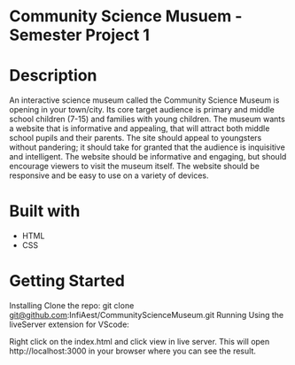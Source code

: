 # Community Science Musuem - Semester Project 1

# Description

An interactive science museum called the Community Science Museum is opening in your town/city. Its core target audience is primary and middle school children (7-15) and families with young children. The museum wants a website that is informative and appealing, that will attract both middle school pupils and their parents. The site should appeal to youngsters without pandering; it should take for granted that the audience is inquisitive and intelligent. The website should be informative and engaging, but should encourage viewers to visit the museum itself. The website should be responsive and be easy to use on a variety of devices.

# Built with
- HTML
- CSS

# Getting Started

Installing
Clone the repo:
git clone git@github.com:InfiAest/CommunityScienceMuseum.git
Running
Using the liveServer extension for VScode:

Right click on the index.html and click view in live server. This will open http://localhost:3000 in your browser where you can see the result.


